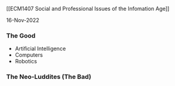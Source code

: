 [[ECM1407 Social and Professional Issues of the Infomation Age]]

16-Nov-2022


### The Good

- Artificial Intelligence
- Computers
- Robotics




### The Neo-Luddites (The Bad)

